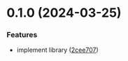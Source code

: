 # 0.1.0 (2024-03-25)


### Features

* implement library ([2cee707](https://github.com/PextraCloud/collectd/commit/2cee707c0b44d2f39b9c5aef91b749e9c4bda6c1))



